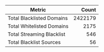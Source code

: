 | Metric | Count |
|--------|------:|
| Total Blacklisted Domains | 2422179 |
| Total Whitelisted Domains | 2175 |
| Total Streaming Blacklist | 546 |
| Total Blacklist Sources | 56 |
